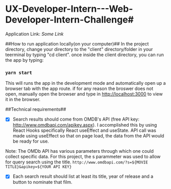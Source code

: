 # UX-Developer-Intern---Web-Developer-Intern-Challenge#
Application Link: *Some Link*

##How to run application locally(on your computer)##
In the project directory, change your directory to the "client" directory/folder in your teerminal 
by typing "cd client". once inside the client directory, 
you can run the app by typing:
### `yarn start`

This will runs the app in the development mode and automatically open up a browser tab with the app route.
if for any reason the broswer does not open, manually open the browser and type in
[http://localhost:3000](http://localhost:3000) to view it in the browser.

##Technical requirements##
-[x] Search results should come from OMDB's API (free API key: http://www.omdbapi.com/apikey.aspx).
I accomplished this by using React Hooks specifically React useEffect and useState. 
API call was made using useEffect so that on page load, the data from the API would be ready for use.

Note: The OMDb API has various parameters through which one could collect specific data. For this project,
the s parammeter was used to allow for query search using the title. 
`http://www.omdbapi.com/?s=${MOVIE TITLE}&apikey=${YOUR API KEY}`

-[X] Each search result should list at least its title, year of release and a button to nominate that film.
